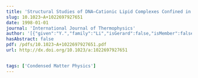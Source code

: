 ```yaml
---
title: 'Structural Studies of DNA–Cationic Lipid Complexes Confined in Lithographically Patterned Microchannel Arrays'
slug: 10.1023~A+1022697927651
date: 1998-01-01
journal: 'International Journal of Thermophysics'
author: '[{"given":"Y.","family":"Li","isGerard":false,"isMember":false,"isFirst":false,"isCorresponding":false},{"given":"G. C. L.","family":"Wong","isGerard":false,"isMember":false,"isFirst":false,"isCorresponding":false},{"given":"E.","family":"Caine","isGerard":false,"isMember":false,"isFirst":false,"isCorresponding":false},{"given":"E. L.","family":"Hu","isGerard":false,"isMember":false,"isFirst":false,"isCorresponding":false},{"given":"C. R.","family":"Safinya","isGerard":false,"isMember":false,"isFirst":false,"isCorresponding":false}]'
hasAbstract: false
pdf: /pdfs/10.1023~A+1022697927651.pdf
url: http://dx.doi.org/10.1023/a:1022697927651


tags: ['Condensed Matter Physics']
---
```

<!--truncate-->